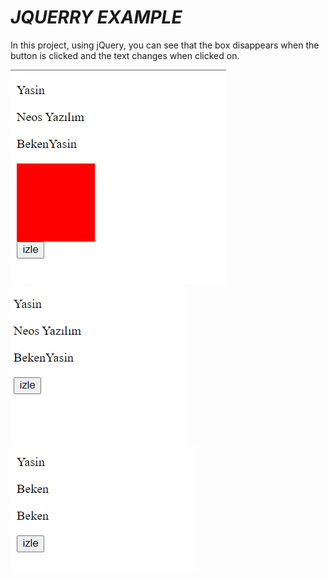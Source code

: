 <h1><i>JQUERRY EXAMPLE</i></h1>
<p>In this project, using jQuery, you can see that the box disappears when the button is clicked and the text changes when clicked on.</p>
<img src="SS1.png">
<img src="SS2.png">
<img src="SS3.png">
